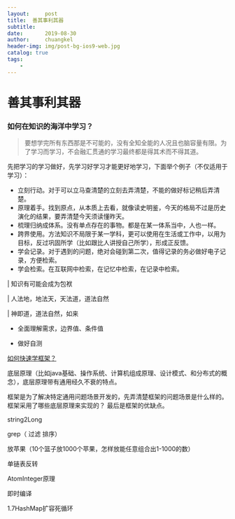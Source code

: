 ```yaml
---
layout:     post
title:	善其事利其器
subtitle: 	
date:       2019-08-30
author:     chuangkel
header-img: img/post-bg-ios9-web.jpg
catalog: true
tags:
    - 
---
```


# 善其事利其器

### 如何在知识的海洋中学习？

> 要想学完所有东西那是不可能的，没有全知全能的人况且也脑容量有限。为了学习而学习，不会融汇贯通的学习最终都是得其术而不得其道。

先把学习的学习做好，先学习好学习才能更好地学习，下面举个例子（不仅适用于学习）：

* 立刻行动。对于可以立马查清楚的立刻去弄清楚，不能的做好标记稍后弄清楚。
* 原理着手。找到原点，从本质上去看，就像读史明鉴，今天的格局不过是历史演化的结果，要弄清楚今天须读懂昨天。
* 梳理归纳成体系。没有单点存在的事物。都是在某一体系当中，人也一样。
* 跨界使用。方法知识不局限于某一学科，更可以使用在生活或工作中，以用为目标，反过巩固所学（比如跟比人讲授自己所学），形成正反馈。
* 学会记录。对于遇到的问题，绝对会碰到第二次，值得记录的务必做好电子记录，方便检索。
* 学会检索。在互联网中检索，在记忆中检索，在记录中检索。



| 知识有可能会成为包袱

| 人法地，地法天，天法道，道法自然

|  神即道，道法自然，如来



* 全面理解需求，边界值、条件值

* 做好自测



<u>如何快速学框架？</u>

底层原理（比如java基础、操作系统、计算机组成原理、设计模式、和分布式的概念），底层原理带有通用经久不衰的特点。

框架是为了解决特定通用问题场景开发的，先弄清楚框架的问题场景是什么样的。框架采用了哪些底层原理来实现的？ 最后是框架的优缺点。



string2Long 

grep（ 过滤 排序） 

放苹果（10个篮子放1000个苹果，怎样放能任意组合出1-1000的数） 

单链表反转

AtomInteger原理

即时编译

1.7HashMap扩容死循环